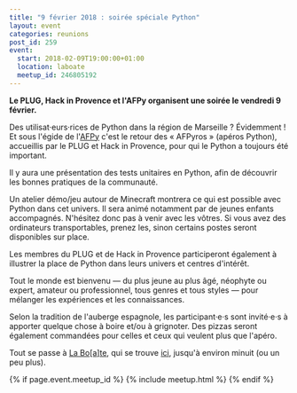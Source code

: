```yaml
---
title: "9 février 2018 : soirée spéciale Python"
layout: event
categories: reunions
post_id: 259
event:
  start: 2018-02-09T19:00:00+01:00
  location: laboate
  meetup_id: 246805192
---
```


**Le PLUG, Hack in Provence et l'AFPy organisent une soirée le vendredi 9 février.**

Des utilisat·eurs·rices de Python dans la région de Marseille ? Évidemment ! Et sous l'égide de l'[AFPy](https://www.afpy.org) c'est le retour des « AFPyros » (apéros Python), accueillis par le PLUG et Hack in Provence, pour qui le Python a toujours été important.

Il y aura une présentation des tests unitaires en Python, afin de découvrir les bonnes pratiques de la communauté.

Un atelier démo/jeu autour de Minecraft montrera ce qui est possible avec Python dans cet univers. Il sera animé notamment par de jeunes enfants accompagnés. N'hésitez donc pas à venir avec les vôtres. Si vous avez des ordinateurs transportables, prenez les, sinon certains postes seront disponibles sur place.

Les membres du PLUG et de Hack in Provence participeront également à illustrer la place de Python dans leurs univers et centres d'intérêt.

Tout le monde est bienvenu — du plus jeune au plus âgé, néophyte ou
expert, amateur ou professionnel, tous genres et tous styles — pour
mélanger les expériences et les connaissances.

Selon la tradition de l'auberge espagnole, les participant·e·s sont invité·e·s à apporter quelque chose à boire et/ou à grignoter. Des pizzas seront également commandées pour celles et ceux qui veulent plus que l'apéro.

Tout se passe à [La Bo\[a\]te](http://laboate.com/), qui se trouve [ici](https://www.openstreetmap.org/?mlat=43.29207&mlon=5.37297#map=19/43.29207/5.37297), jusqu'à environ minuit (ou un peu plus).

{% if page.event.meetup_id %}
  {% include meetup.html %}
{% endif %}
